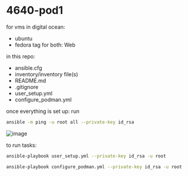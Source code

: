 # 4640-pod1

for vms in digital ocean:
- ubuntu
- fedora
tag for both: Web

in this repo:
- ansible.cfg
- inventory/inventory file(s)
- README.md
- .gitignore
- user_setup.yml
- configure_podman.yml

once everything is set up: run 
```bash
ansible -m ping -u root all --private-key id_rsa
```
![image](https://user-images.githubusercontent.com/71790092/197946595-83310fbf-9672-4519-9fdd-fdfb3140d1f5.png)

to run tasks:
```bash
ansible-playbook user_setup.yml --private-key id_rsa -u root
```
```bash
ansible-playbook configure_podman.yml --private-key id_rsa -u root
```
